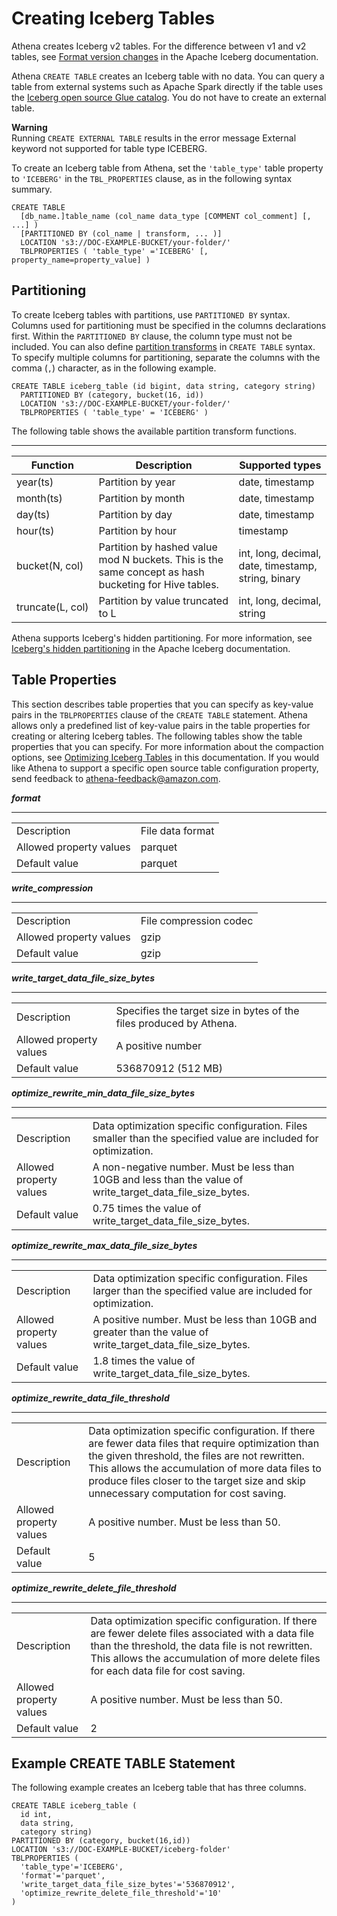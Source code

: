 # Creating Iceberg Tables<a name="querying-iceberg-creating-tables"></a>

Athena creates Iceberg v2 tables\. For the difference between v1 and v2 tables, see [Format version changes](https://iceberg.apache.org/spec/#appendix-e-format-version-changes) in the Apache Iceberg documentation\.

Athena `CREATE TABLE` creates an Iceberg table with no data\. You can query a table from external systems such as Apache Spark directly if the table uses the [Iceberg open source Glue catalog](https://iceberg.apache.org/docs/latest/aws/#glue-catalog)\. You do not have to create an external table\.

**Warning**  
Running `CREATE EXTERNAL TABLE` results in the error message External keyword not supported for table type ICEBERG\. 

To create an Iceberg table from Athena, set the `'table_type'` table property to `'ICEBERG'` in the `TBL_PROPERTIES` clause, as in the following syntax summary\.

```
CREATE TABLE
  [db_name.]table_name (col_name data_type [COMMENT col_comment] [, ...] )
  [PARTITIONED BY (col_name | transform, ... )]
  LOCATION 's3://DOC-EXAMPLE-BUCKET/your-folder/'
  TBLPROPERTIES ( 'table_type' ='ICEBERG' [, property_name=property_value] )
```

## Partitioning<a name="querying-iceberg-partitioning"></a>

To create Iceberg tables with partitions, use `PARTITIONED BY` syntax\. Columns used for partitioning must be specified in the columns declarations first\. Within the `PARTITIONED BY` clause, the column type must not be included\. You can also define [partition transforms](https://iceberg.apache.org/spec/#partition-transforms) in `CREATE TABLE` syntax\. To specify multiple columns for partitioning, separate the columns with the comma \(`,`\) character, as in the following example\.

```
CREATE TABLE iceberg_table (id bigint, data string, category string)
  PARTITIONED BY (category, bucket(16, id))
  LOCATION 's3://DOC-EXAMPLE-BUCKET/your-folder/'
  TBLPROPERTIES ( 'table_type' = 'ICEBERG' )
```

The following table shows the available partition transform functions\.


****  

| Function | Description | Supported types | 
| --- | --- | --- | 
| year\(ts\) | Partition by year | date, timestamp | 
| month\(ts\) | Partition by month | date, timestamp | 
| day\(ts\)  | Partition by day | date, timestamp | 
| hour\(ts\) | Partition by hour | timestamp | 
| bucket\(N, col\) | Partition by hashed value mod N buckets\. This is the same concept as hash bucketing for Hive tables\. | int, long, decimal, date, timestamp, string, binary  | 
| truncate\(L, col\) | Partition by value truncated to L | int, long, decimal, string | 

Athena supports Iceberg's hidden partitioning\. For more information, see [Iceberg's hidden partitioning](https://iceberg.apache.org/docs/latest/partitioning/#icebergs-hidden-partitioning) in the Apache Iceberg documentation\.

## Table Properties<a name="querying-iceberg-table-properties"></a>

This section describes table properties that you can specify as key\-value pairs in the `TBLPROPERTIES` clause of the `CREATE TABLE` statement\. Athena allows only a predefined list of key\-value pairs in the table properties for creating or altering Iceberg tables\. The following tables show the table properties that you can specify\. For more information about the compaction options, see [Optimizing Iceberg Tables](querying-iceberg-data-optimization.md) in this documentation\. If you would like Athena to support a specific open source table configuration property, send feedback to [athena\-feedback@amazon\.com](mailto:athena-feedback@amazon.com)\. 

***format***


****  

|  |  | 
| --- |--- |
| Description | File data format | 
| Allowed property values | parquet | 
| Default value | parquet | 

***write\_compression***


****  

|  |  | 
| --- |--- |
| Description | File compression codec | 
| Allowed property values | gzip | 
| Default value | gzip | 

***write\_target\_data\_file\_size\_bytes***


****  

|  |  | 
| --- |--- |
| Description | Specifies the target size in bytes of the files produced by Athena\. | 
| Allowed property values | A positive number | 
| Default value | 536870912 \(512 MB\) | 

***optimize\_rewrite\_min\_data\_file\_size\_bytes***


****  

|  |  | 
| --- |--- |
| Description | Data optimization specific configuration\. Files smaller than the specified value are included for optimization\. | 
| Allowed property values | A non\-negative number\. Must be less than 10GB and less than the value of write\_target\_data\_file\_size\_bytes\. | 
| Default value | 0\.75 times the value of write\_target\_data\_file\_size\_bytes\. | 

***optimize\_rewrite\_max\_data\_file\_size\_bytes***


****  

|  |  | 
| --- |--- |
| Description | Data optimization specific configuration\. Files larger than the specified value are included for optimization\. | 
| Allowed property values | A positive number\. Must be less than 10GB and greater than the value of write\_target\_data\_file\_size\_bytes\. | 
| Default value | 1\.8 times the value of write\_target\_data\_file\_size\_bytes\. | 

***optimize\_rewrite\_data\_file\_threshold***


****  

|  |  | 
| --- |--- |
| Description | Data optimization specific configuration\. If there are fewer data files that require optimization than the given threshold, the files are not rewritten\. This allows the accumulation of more data files to produce files closer to the target size and skip unnecessary computation for cost saving\. | 
| Allowed property values | A positive number\. Must be less than 50\. | 
| Default value | 5 | 

***optimize\_rewrite\_delete\_file\_threshold***


****  

|  |  | 
| --- |--- |
| Description | Data optimization specific configuration\. If there are fewer delete files associated with a data file than the threshold, the data file is not rewritten\. This allows the accumulation of more delete files for each data file for cost saving\. | 
| Allowed property values | A positive number\. Must be less than 50\. | 
| Default value | 2 | 

## Example CREATE TABLE Statement<a name="querying-iceberg-example-create-table-statement"></a>

The following example creates an Iceberg table that has three columns\.

```
CREATE TABLE iceberg_table (
  id int,
  data string,
  category string) 
PARTITIONED BY (category, bucket(16,id)) 
LOCATION 's3://DOC-EXAMPLE-BUCKET/iceberg-folder' 
TBLPROPERTIES (
  'table_type'='ICEBERG',
  'format'='parquet',
  'write_target_data_file_size_bytes'='536870912',
  'optimize_rewrite_delete_file_threshold'='10'
)
```